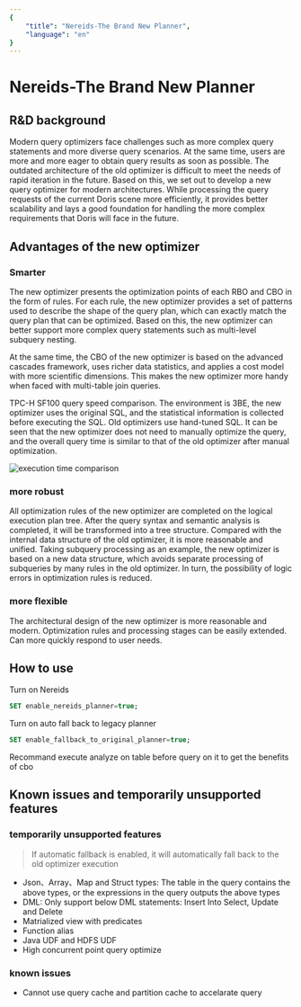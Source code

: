 ```yaml
---
{
    "title": "Nereids-The Brand New Planner",
    "language": "en"
}
---
```


<!-- 
Licensed to the Apache Software Foundation (ASF) under one
or more contributor license agreements.  See the NOTICE file
distributed with this work for additional information
regarding copyright ownership.  The ASF licenses this file
to you under the Apache License, Version 2.0 (the
"License"); you may not use this file except in compliance
with the License.  You may obtain a copy of the License at

  http://www.apache.org/licenses/LICENSE-2.0

Unless required by applicable law or agreed to in writing,
software distributed under the License is distributed on an
"AS IS" BASIS, WITHOUT WARRANTIES OR CONDITIONS OF ANY
KIND, either express or implied.  See the License for the
specific language governing permissions and limitations
under the License.
-->

# Nereids-The Brand New Planner

<version since="dev"></version>

## R&D background

Modern query optimizers face challenges such as more complex query statements and more diverse query scenarios. At the same time, users are more and more eager to obtain query results as soon as possible. The outdated architecture of the old optimizer is difficult to meet the needs of rapid iteration in the future. Based on this, we set out to develop a new query optimizer for modern architectures. While processing the query requests of the current Doris scene more efficiently, it provides better scalability and lays a good foundation for handling the more complex requirements that Doris will face in the future.

## Advantages of the new optimizer

### Smarter

The new optimizer presents the optimization points of each RBO and CBO in the form of rules. For each rule, the new optimizer provides a set of patterns used to describe the shape of the query plan, which can exactly match the query plan that can be optimized. Based on this, the new optimizer can better support more complex query statements such as multi-level subquery nesting.

At the same time, the CBO of the new optimizer is based on the advanced cascades framework, uses richer data statistics, and applies a cost model with more scientific dimensions. This makes the new optimizer more handy when faced with multi-table join queries.

TPC-H SF100 query speed comparison. The environment is 3BE, the new optimizer uses the original SQL, and the statistical information is collected before executing the SQL. Old optimizers use hand-tuned SQL. It can be seen that the new optimizer does not need to manually optimize the query, and the overall query time is similar to that of the old optimizer after manual optimization.

![execution time comparison](/images/nereids-tpch.png)

### more robust

All optimization rules of the new optimizer are completed on the logical execution plan tree. After the query syntax and semantic analysis is completed, it will be transformed into a tree structure. Compared with the internal data structure of the old optimizer, it is more reasonable and unified. Taking subquery processing as an example, the new optimizer is based on a new data structure, which avoids separate processing of subqueries by many rules in the old optimizer. In turn, the possibility of logic errors in optimization rules is reduced.

### more flexible

The architectural design of the new optimizer is more reasonable and modern. Optimization rules and processing stages can be easily extended. Can more quickly respond to user needs.

## How to use

Turn on Nereids

```sql
SET enable_nereids_planner=true;
```

Turn on auto fall back to legacy planner

```sql
SET enable_fallback_to_original_planner=true;
```

Recommand execute analyze on table before query on it to get the benefits of cbo

## Known issues and temporarily unsupported features

### temporarily unsupported features

> If automatic fallback is enabled, it will automatically fall back to the old optimizer execution

- Json、Array、Map and Struct types: The table in the query contains the above types, or the expressions in the query outputs the above types
- DML: Only support below DML statements: Insert Into Select, Update and Delete
- Matrialized view with predicates
- Function alias
- Java UDF and HDFS UDF
- High concurrent point query optimize

### known issues

- Cannot use query cache and partition cache to accelarate query
